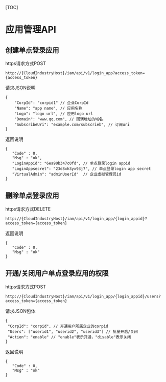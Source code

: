 [TOC]

# 应用管理API

## 创建单点登录应用

https请求方式POST

```
http://{CloudIndustryHost}/iam/api/v1/login_app?access_token={access_token}
```

请求JSON说明

```
{
    "CorpId": "corpid1" // 企业CorpId
    "Name": "app name", // 应用名称
    "Logo": "logo url", // 应用logo url
    "Domain": "www.qq.com", // 回调地址的域名
    "SubscribeUri": "example.com/subscrieb", // 订阅uri
}
```

返回说明

```
{
   "Code" : 0,
   "Msg" : "ok",
   "LoginAppid": "6ea90b347c0fd", // 单点登录login appid
   "LoginAppsecret": "23d8xh3yx93j7", // 单点登录login app secret
   "VirtualAdmin": "adminUserId"  // 企业虚拟管理员id
}
```

## 删除单点登录应用

https请求方式DELETE

```
http://{CloudIndustryHost}/iam/api/v1/login_app/{login_appid}?access_token={access_token}
```

返回说明

```
{
   "Code" : 0,
   "Msg" : "ok"
}
```


## 开通/关闭用户单点登录应用的权限

https请求方式POST

```
http://{CloudIndustryHost}/iam/api/v1/login_app/{login_appid}/users?access_token={access_token}
```


请求JSON包体

```
{
 "CorpId": "corpid", // 开通用户所属企业的corpid
 "Users": ["userid1", "userid2", "userid3"] // 批量开启/关闭
 "Action": "enable" // "enable"表示开通，"disable"表示关闭
}
```

返回说明

```
{
   "Code" : 0,
   "Msg" : "ok"
}
```
